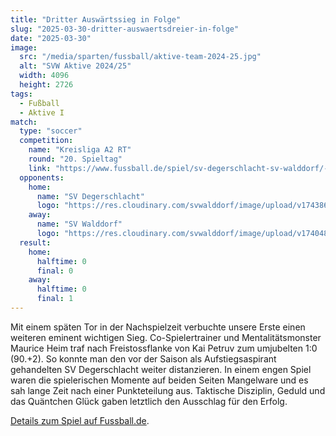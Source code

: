 ```yaml
---
title: "Dritter Auswärtssieg in Folge"
slug: "2025-03-30-dritter-auswaertsdreier-in-folge"
date: "2025-03-30"
image:
  src: "/media/sparten/fussball/aktive-team-2024-25.jpg"
  alt: "SVW Aktive 2024/25"
  width: 4096
  height: 2726
tags:
  - Fußball
  - Aktive I
match:
  type: "soccer"
  competition:
    name: "Kreisliga A2 RT"
    round: "20. Spieltag"
    link: "https://www.fussball.de/spiel/sv-degerschlacht-sv-walddorf/-/spiel/02Q2465QHK000000VS5489B4VVGB4UUN#!/"
  opponents:
    home:
      name: "SV Degerschlacht"
      logo: "https://res.cloudinary.com/svwalddorf/image/upload/v1743863022/sv-degerschlacht_ks692e.png"
    away:
      name: "SV Walddorf"
      logo: "https://res.cloudinary.com/svwalddorf/image/upload/v1740483452/sv-walddorf-2023_lzzoea.png"
  result:
    home:
      halftime: 0
      final: 0
    away:
      halftime: 0
      final: 1
---
```

Mit einem späten Tor in der Nachspielzeit verbuchte unsere Erste einen weiteren eminent wichtigen Sieg. Co-Spielertrainer und Mentalitätsmonster Maurice Heim traf nach Freistossflanke von Kai Petruv zum umjubelten 1:0 (90.+2). So konnte man den vor der Saison als Aufstiegsaspirant gehandelten SV Degerschlacht weiter distanzieren. In einem engen Spiel waren die spielerischen Momente auf beiden Seiten Mangelware und es sah lange Zeit nach einer Punkteteilung aus. Taktische Disziplin, Geduld und das Quäntchen Glück gaben letztlich den Ausschlag für den Erfolg.

[Details zum Spiel auf Fussball.de](https://www.fussball.de/spiel/sv-degerschlacht-sv-walddorf/-/spiel/02Q2465QHK000000VS5489B4VVGB4UUN#!/).

